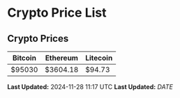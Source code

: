 # Crypto Price List

## Crypto Prices
| Bitcoin | Ethereum | Litecoin |
| ------- | -------- | -------- |
| $95030 | $3604.18 | $94.73 |
**Last Updated:** 2024-11-28 11:17 UTC
**Last Updated:** $DATE$
